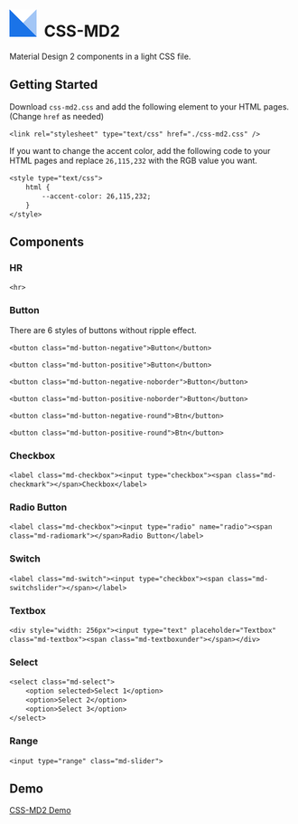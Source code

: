# ![icon](https://github.com/icy-flame/css-md2/raw/master/css-md2.png)&nbsp;&nbsp;CSS-MD2
Material Design 2 components in a light CSS file.
## Getting Started
Download `css-md2.css` and add the following element to your HTML pages. (Change `href` as needed)  
```
<link rel="stylesheet" type="text/css" href="./css-md2.css" />
```
If you want to change the accent color, add the following code to your HTML pages and replace `26,115,232` with the RGB value you want.
```
<style type="text/css">
    html {
        --accent-color: 26,115,232;
    }
</style>
```
## Components
### HR
```
<hr>
```
### Button
There are 6 styles of buttons without ripple effect.
```
<button class="md-button-negative">Button</button>
```
```
<button class="md-button-positive">Button</button>
```
```
<button class="md-button-negative-noborder">Button</button>
```
```
<button class="md-button-positive-noborder">Button</button>
```
```
<button class="md-button-negative-round">Btn</button>
```
```
<button class="md-button-positive-round">Btn</button>
```
### Checkbox
```
<label class="md-checkbox"><input type="checkbox"><span class="md-checkmark"></span>Checkbox</label>
```
### Radio Button
```
<label class="md-checkbox"><input type="radio" name="radio"><span class="md-radiomark"></span>Radio Button</label>
```
### Switch
```
<label class="md-switch"><input type="checkbox"><span class="md-switchslider"></span></label>
```
### Textbox
```
<div style="width: 256px"><input type="text" placeholder="Textbox" class="md-textbox"><span class="md-textboxunder"></span></div>
```
### Select
```
<select class="md-select">
    <option selected>Select 1</option>
    <option>Select 2</option>
    <option>Select 3</option>
</select>
```
### Range
```
<input type="range" class="md-slider">
```
## Demo
[CSS-MD2 Demo](https://icyflame.cn/css-md2)

